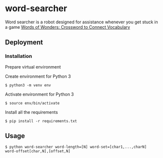 # word-searcher

Word searcher is a robot designed for assistance whenever you get stuck in a game [Words of Wonders: Crossword to Connect Vocabulary](https://play.google.com/store/apps/details?id=com.fugo.wow&hl=en&gl=US])

## Deployment ##

### Installation ###

Prepare virtual environment 

Create environment for Python 3
```
$ python3 -m venv env
```

Activate environment for Python 3
```
$ source env/bin/activate
```

Install all the requirements
```
$ pip install -r requirements.txt
```

## Usage

```
$ python word-searcher word-length=[N] word-set=[char1,...,charN] word-offset[char,N],[offset,N]
```
